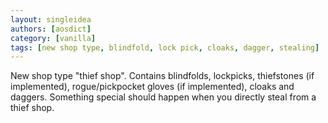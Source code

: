 ```yaml
---
layout: singleidea
authors: [aosdict]
category: [vanilla]
tags: [new shop type, blindfold, lock pick, cloaks, dagger, stealing]
---
```

New shop type "thief shop". Contains blindfolds, lockpicks, thiefstones (if implemented), rogue/pickpocket gloves (if implemented), cloaks and daggers. Something special should happen when you directly steal from a thief shop.

